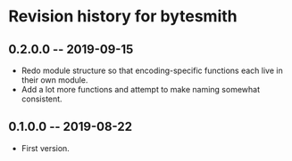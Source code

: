 # Revision history for bytesmith

## 0.2.0.0 -- 2019-09-15

* Redo module structure so that encoding-specific functions each
  live in their own module.
* Add a lot more functions and attempt to make naming somewhat
  consistent.

## 0.1.0.0 -- 2019-08-22

* First version.
